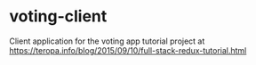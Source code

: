 # voting-client
Client application for the voting app tutorial project at https://teropa.info/blog/2015/09/10/full-stack-redux-tutorial.html
